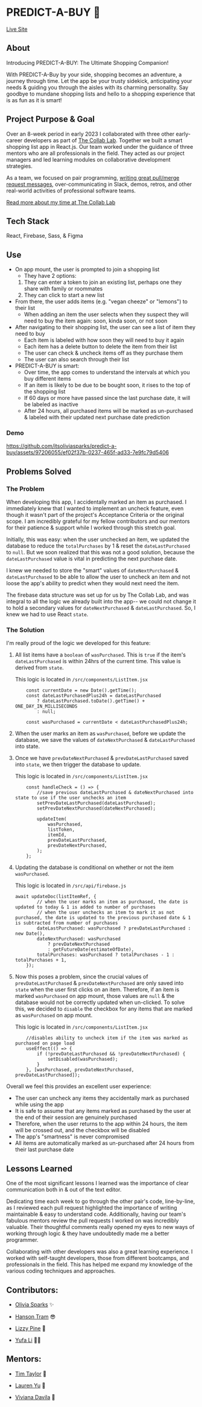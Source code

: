 # PREDICT-A-BUY 🍋

<a href="https://predict-a-buy.web.app">Live Site</a>

## About

Introducing PREDICT-A-BUY: The Ultimate Shopping Companion!

With PREDICT-A-Buy by your side, shopping becomes an adventure, a journey through time. Let the app be your trusty sidekick, anticipating your needs & guiding you through the aisles with its charming personality. Say goodbye to mundane shopping lists and hello to a shopping experience that is as fun as it is smart!

## Project Purpose & Goal

Over an 8-week period in early 2023 I collaborated with three other early-career developers as part of <a href="https://the-collab-lab.codes">The Collab Lab</a>. Together we built a smart shopping list app in React.js. Our team worked under the guidance of three mentors who are all professionals in the field. They acted as our project managers and led learning modules on collaborative development strategies.

As a team, we focused on pair programming, <a href="https://github.com/the-collab-lab/tcl-61-smart-shopping-list/pulls?q=is%3Apr+is%3Aclosed">writing great pull/merge request messages</a>, over-communicating in Slack, demos, retros, and other real-world activities of professional software teams.

<a href="https://itsoliviasparks.com/the-collab-lab-info">Read more about my time at The Collab Lab</a>

## Tech Stack

React, Firebase, Sass, & Figma

## Use

- On app mount, the user is prompted to join a shopping list
  - They have 2 options:
  1. They can enter a token to join an existing list, perhaps one they share with family or roommates
  2. They can click to start a new list
- From there, the user adds items (e.g. "vegan cheeze" or "lemons") to their list
  - When adding an item the user selects when they suspect they will need to buy the item again: soon, kinda soon, or not soon
- After navigating to their shopping list, the user can see a list of item they need to buy
  - Each item is labeled with how soon they will need to buy it again
  - Each item has a delete button to delete the item from their list
  - The user can check & uncheck items off as they purchase them
  - The user can also search through their list
- PREDICT-A-BUY is smart:
  - Over time, the app comes to understand the intervals at which you buy different items
  - If an item is likely to be due to be bought soon, it rises to the top of the shopping list
  - If 60 days or more have passed since the last purchase date, it will be labeled as inactive
  - After 24 hours, all purchased items will be marked as un-purchased & labeled with their updated next purchase date prediction

### Demo

https://github.com/itsoliviasparks/predict-a-buy/assets/97206055/ef02f37b-0237-465f-ad33-7e9fc79d5406

## Problems Solved

### The Problem

When developing this app, I accidentally marked an item as purchased. I immediately knew that I wanted to implement an uncheck feature, even though it wasn't part of the project's Acceptance Criteria or the original scope. I am incredibly grateful for my fellow contributors and our mentors for their patience & support while I worked through this stretch goal.

Initially, this was easy: when the user unchecked an item, we updated the database to reduce the `totalPurchases` by 1 & reset the `dateLastPurchased` to `null`. But we soon realized that this was not a good solution, because the `dateLastPurchased` value is vital in predicting the next purchase date.

I knew we needed to store the "smart" values of `dateNextPurchased` & `dateLastPurchased` to be able to allow the user to uncheck an item and not loose the app's ability to predict when they would next need the item.

The firebase data structure was set up for us by The Collab Lab, and was integral to all the logic we already built into the app-- we could not change it to hold a secondary values for `dateNextPurchased` & `dateLastPurchased`. So, I knew we had to use React `state`.

### The Solution

I'm really proud of the logic we developed for this feature:

1. All list items have a `boolean` of `wasPurchased`. This is `true` if the item's `dateLastPurchased` is within 24hrs of the current time. This value is derived from `state`.

   This logic is located in `/src/components/ListItem.jsx`

   ```
       const currentDate = new Date().getTime();
       const dateLastPurchasedPlus24h = dateLastPurchased
           ? dateLastPurchased.toDate().getTime() + ONE_DAY_IN_MILLISECONDS
           : null;

       const wasPurchased = currentDate < dateLastPurchasedPlus24h;
   ```

2. When the user marks an item as `wasPurchased`, before we update the database, we save the values of `dateNextPurchased` & `dateLastPurchased` into state.
3. Once we have `prevDateNextPurchased` & `prevDateLastPurchased` saved into `state`, we then trigger the database to update.

   This logic is located in `/src/components/ListItem.jsx`

   ```
       const handleCheck = () => {
           //save previous dateLastPurchased & dateNextPurchased into state to use if the user unchecks an item
           setPrevDateLastPurchased(dateLastPurchased);
           setPrevDateNextPurchased(dateNextPurchased);

           updateItem(
               wasPurchased,
               listToken,
               itemId,
               prevDateLastPurchased,
               prevDateNextPurchased,
           );
       };
   ```

4. Updating the database is conditional on whether or not the item `wasPurchased`.

   This logic is located in `/src/api/firebase.js`

   ```
   await updateDoc(listItemRef, {
           // when the user marks an item as purchased, the date is updated to today & 1 is added to number of purchases
           // when the user unchecks an item to mark it as not purchased, the date is updated to the previous purchased date & 1 is subtracted from number of purchases
           dateLastPurchased: wasPurchased ? prevDateLastPurchased : new Date(),
           dateNextPurchased: wasPurchased
               ? prevDateNextPurchased
               : getFutureDate(estimateOfDate),
           totalPurchases: wasPurchased ? totalPurchases - 1 : totalPurchases + 1,
       });
   ```

5. Now this poses a problem, since the crucial values of `prevDateLastPurchased` & `prevDateNextPurchased` are only saved into `state` when the user first clicks on an item. Therefore, if an item is marked `wasPurchased` on app mount, those values are `null` & the database would not be correctly updated when un-clicked. To solve this, we decided to `disable` the checkbox for any items that are marked as `wasPurchased` on app mount.

   This logic is located in `/src/components/ListItem.jsx`

   ```
       //disables ability to uncheck item if the item was marked as purchased on page load
       useEffect(() => {
           if (!prevDateLastPurchased && !prevDateNextPurchased) {
               setDisabled(wasPurchased);
           }
       }, [wasPurchased, prevDateNextPurchased, prevDateLastPurchased]);

   ```

Overall we feel this provides an excellent user experience:

- The user can uncheck any items they accidentally mark as purchased while using the app
- It is safe to assume that any items marked as purchased by the user at the end of their session are genuinely purchased
- Therefore, when the user returns to the app within 24 hours, the item will be crossed out, and the checkbox will be disabled
- The app's "smartness" is never compromised
- All items are automatically marked as un-purchased after 24 hours from their last purchase date

## Lessons Learned

One of the most significant lessons I learned was the importance of clear communication both in & out of the text editor.

Dedicating time each week to go through the other pair's code, line-by-line, as I reviewed each pull request highlighted the importance of writing maintainable & easy to understand code. Additionally, having our team's fabulous mentors review the pull requests I worked on was incredibly valuable. Their thoughtful comments really opened my eyes to new ways of working through logic & they have undoubtedly made me a better programmer.

Collaborating with other developers was also a great learning experience. I worked with self-taught developers, those from different bootcamps, and professionals in the field. This has helped me expand my knowledge of the various coding techniques and approaches.

## Contributors:

- [Olivia Sparks](https://github.com/itsoliviasparks) ✨

- [Hanson Tram](https://github.com/hansontram) 😎

- [Lizzy Pine](https://github.com/lizzypine) 🌱

- [Yufa Li](https://github.com/01001101CK) 🧘‍♀️

## Mentors:

- [Tim Taylor](https://github.com/timothy-taylor) 🔭

- [Lauren Yu](https://github.com/laurenyz) 🐘

- [Viviana Davila](https://github.com/vividavila98) 🌺
